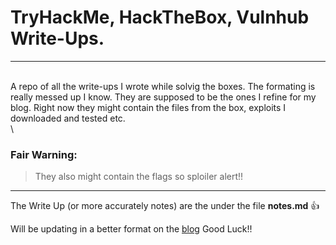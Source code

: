 # TryHackMe, HackTheBox, Vulnhub Write-Ups.
---
\
A repo of all the write-ups I wrote while solvig the boxes. The formating is really messed up I know. They are supposed to be the ones I refine for my blog. Right now they might contain the files from the box, exploits I downloaded and tested  etc.
\
\
### Fair Warning:
> They also might contain the flags so sploiler alert!!
---
The Write Up (or more accurately notes) are the under the file **notes.md** :+1:

Will be updating in a better format on the [blog](https://crypt0ace.github.io) Good Luck!!